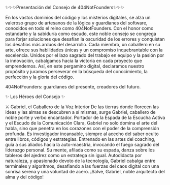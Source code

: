 ✨✨✨Presentación del Consejo de 404NotFounders✨✨✨

En los vastos dominios del código y los misterios digitales, se alza un valeroso grupo de artesanos de la lógica y guardianes del software, conocidos en todo el reino como 404NotFounders.
Con el honor como estandarte y la sabiduría como escudo, este noble consejo se congrega para forjar soluciones que desafían la oscuridad de los errores y conquistan los desafíos más arduos del desarrollo.
Cada miembro, un caballero en su arte, ofrece sus habilidades únicas y un compromiso inquebrantable con la excelencia. Unidos por el lazo sagrado del trabajo en equipo y la pasión por la innovación, cabalgamos hacia la victoria en cada proyecto que emprendemos.
Así, en este pergamino digital, declaramos nuestro propósito y juramos perseverar en la búsqueda del conocimiento, la perfección y la gloria del código.

404NotFounders: guardianes del presente, creadores del futuro.

✨ Los Héroes del Consejo ✨

⚔️ Gabriel, el Caballero de la Voz Interior
De las tierras donde florecen las ideas y las almas se descubren a sí mismas, surge Gabriel, caballero de noble porte y verbo encantador.
Portador de la Espada de la Escucha Activa y el Escudo de la Comunicación Clara, Gabriel no solo domina el arte del habla, sino que penetra en los corazones con el poder de la comprensión profunda. Es investigador incansable, siempre al acecho del saber oculto entre libros, códigos y estrategias.
Entrenado en las artes del coaching, guía a sus aliados hacia la auto-maestría, invocando el fuego sagrado del liderazgo personal. Su mente, afilada como su espada, danza sobre los tableros del ajedrez como un estratega sin igual.
Autodidacta por naturaleza, y apasionado devoto de la tecnología, Gabriel cabalga entre terminales y algoritmos, desafiando a las fuerzas del caos digital con una sonrisa serena y una voluntad de acero.
¡Salve, Gabriel, noble arquitecto del alma y del código!